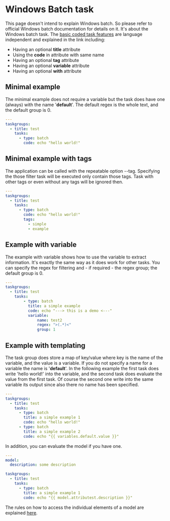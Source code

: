 # Windows Batch task

This page doesn't intend to explain Windows batch. So please refer to official Windows batch
documentation for details on it. It's about the Windows batch task.
The [basic coded task features](basic-coded-task-features.md) are language
independent and explained in the link including:

- Having an optional **title** attribute
- Using the **code** in attribute with same name
- Having an optional **tag** attribute
- Having an optional **variable** attribute
- Having an optional **with** attribute

## Minimal example

The minimal example does not require a variable but the task
does have one (always) with the name '**default**'.
The default regex is the whole text, and the default group is 0.

```yaml
---
taskgroups:
  - title: test
    tasks:
      - type: batch
        code: echo "hello world!"
```

## Minimal example with tags

The application can be called with the repeatable option --tag. Specifying the
those filter task will be executed only contain those tags. Task with other tags
or even without any tags will be ignored then.

```yaml
---
taskgroups:
  - title: test
    tasks:
      - type: batch
        code: echo "hello world!"
        tags:
          - simple
          - example         
```

## Example with variable

The example with variable shows how to use the variable to extract information.
It's exactly the same way as it does work for other tasks.
You can specify the regex for filtering and - if required - the regex group;
the default group is 0.

```yaml
---
taskgroups:
  - title: test
    tasks:
        - type: batch
          title: a simple example
          code: echo "---> this is a demo <---"
          variable:
              name: test2
              regex: ">(.*)<"
              group: 1
```

## Example with templating

The task group does store a map of key/value where key is the name of the variable, and
the value is a variable. If you do not specify a name for a variable the name is
'**default**'. In the following example the first task does write 'hello world!' into
the variable, and the second task does evaluate the value from the first task.
Of course the second one write into the same variable its output since also there
no name has been specified.

```yaml
---
taskgroups:
  - title: test
    tasks:
      - type: batch
        title: a simple example 1
        code: echo "hello world!"
      - type: batch
        title: a simple example 2
        code: echo "{{ variables.default.value }}"
```

In addition, you can evaluate the model if you have one.

```yaml
---
model:
  description: some description

taskgroups:
  - title: test
    tasks:
      - type: batch
        title: a simple example 1
        code: echo "{{ model.attributest.description }}"
```

The rules on how to access the individual elements of a model are
explained [here](templating.md).

